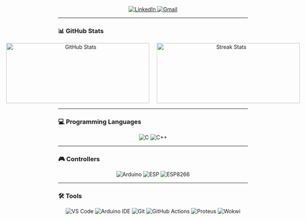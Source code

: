 <p align="center">
  <a href="https://www.linkedin.com/in/moaaz-zaki-495309303" target="_blank">
      <img src="https://img.shields.io/badge/LinkedIn-%230077B5?style=for-the-badge&logo=linkedin&logoColor=white" alt="LinkedIn"/>
  </a>
  <a href="mailto:moaazzakizewied@gmail.com">
      <img src="https://img.shields.io/badge/Gmail-D14836?style=for-the-badge&logo=gmail&logoColor=white" alt="Gmail"/>
  </a>

</p>

---

### 📊 GitHub Stats
<div align="center">
  <div style="display: flex; justify-content: center; gap: 20px;">
    <img src="https://github-readme-stats.vercel.app/api?username=moaaz-zaki&show_icons=true&count_private=true&theme=radical&hide=issues" alt="GitHub Stats" height="160" width="380"/>
    <img src="https://github-readme-streak-stats.herokuapp.com/?user=moaaz-zaki&theme=radical&hide_border=false" alt="Streak Stats" height="160" width="380"/>
  </div>
</div>

---
### 💻 Programming Languages
<div align="center">
  
![C](https://img.shields.io/badge/C-%2300599C?style=for-the-badge&logo=c&logoColor=white) 
![C++](https://img.shields.io/badge/C%2B%2B-%2300599C?style=for-the-badge&logo=c%2B%2B&logoColor=white) 
</div>

--- 

### 🎮 Controllers
<div align="center">

![Arduino](https://img.shields.io/badge/Arduino-%2300979C?style=for-the-badge&logo=arduino&logoColor=white)
![ESP](https://img.shields.io/badge/ESP-%23001C8C?style=for-the-badge&logo=espressif&logoColor=white) 
![ESP8266](https://img.shields.io/badge/ESP8266-%23E7352C?style=for-the-badge&logo=espressif&logoColor=white)
</div>

---

### 🛠️ Tools
<div align="center">

![VS Code](https://img.shields.io/badge/VS%20Code-%23007ACC?style=for-the-badge&logo=visual-studio-code&logoColor=white)
![Arduino IDE](https://img.shields.io/badge/Arduino%20IDE-%2300979C?style=for-the-badge&logo=arduino&logoColor=white)
![Git](https://img.shields.io/badge/Git-%23F05032?style=for-the-badge&logo=git&logoColor=white)
![GitHub Actions](https://img.shields.io/badge/GitHub%20Actions-%232088FF?style=for-the-badge&logo=githubactions&logoColor=white)
![Proteus](https://img.shields.io/badge/Proteus-%2300A9E0?style=for-the-badge&logo=autodesk&logoColor=white)
![Wokwi](https://img.shields.io/badge/Wokwi-%234527A0?style=for-the-badge&logo=wokwi&logoColor=white)

</div>



